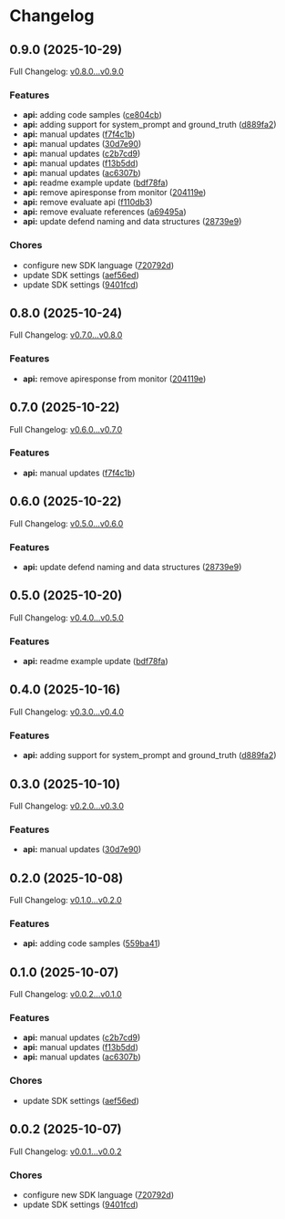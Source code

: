 # Changelog

## 0.9.0 (2025-10-29)

Full Changelog: [v0.8.0...v0.9.0](https://github.com/deeprails/deeprails-go-sdk/compare/v0.8.0...v0.9.0)

### Features

* **api:** adding code samples ([ce804cb](https://github.com/deeprails/deeprails-go-sdk/commit/ce804cb1e995a515e45458dcdab4392cafe2ad32))
* **api:** adding support for system_prompt and ground_truth ([d889fa2](https://github.com/deeprails/deeprails-go-sdk/commit/d889fa2519831ab92434ea4e993cb5f4389f6b30))
* **api:** manual updates ([f7f4c1b](https://github.com/deeprails/deeprails-go-sdk/commit/f7f4c1b0177ad8b4f0a77aa9ae5cf764d5767100))
* **api:** manual updates ([30d7e90](https://github.com/deeprails/deeprails-go-sdk/commit/30d7e9089e39f453b3ab3a60578c581bedbea9e4))
* **api:** manual updates ([c2b7cd9](https://github.com/deeprails/deeprails-go-sdk/commit/c2b7cd9b8aa4e7306bbc3a40048607296b9d68b9))
* **api:** manual updates ([f13b5dd](https://github.com/deeprails/deeprails-go-sdk/commit/f13b5dd08646c224a283c903db162f2a93f17759))
* **api:** manual updates ([ac6307b](https://github.com/deeprails/deeprails-go-sdk/commit/ac6307bd5020e4201261c8ef6dfbc1f76d277615))
* **api:** readme example update ([bdf78fa](https://github.com/deeprails/deeprails-go-sdk/commit/bdf78fae891db21ccde7891c5287682c1d067273))
* **api:** remove apiresponse from monitor ([204119e](https://github.com/deeprails/deeprails-go-sdk/commit/204119e3dff0b6da59a183f581fa017daa39274c))
* **api:** remove evaluate api ([f110db3](https://github.com/deeprails/deeprails-go-sdk/commit/f110db3309b0e14b418a0e9f3522877dc0b52214))
* **api:** remove evaluate references ([a69495a](https://github.com/deeprails/deeprails-go-sdk/commit/a69495a6e284fe5eb47a840657b03659ff002f21))
* **api:** update defend naming and data structures ([28739e9](https://github.com/deeprails/deeprails-go-sdk/commit/28739e954e911f6f765576b91f77fee84bfcbdc7))


### Chores

* configure new SDK language ([720792d](https://github.com/deeprails/deeprails-go-sdk/commit/720792dbad91b85d4f9906696d1d6e6c0e7e15fc))
* update SDK settings ([aef56ed](https://github.com/deeprails/deeprails-go-sdk/commit/aef56edef214772902a0c1f92ce2087e64e989a6))
* update SDK settings ([9401fcd](https://github.com/deeprails/deeprails-go-sdk/commit/9401fcd6c983503005ff230228e0ba534d4ef418))

## 0.8.0 (2025-10-24)

Full Changelog: [v0.7.0...v0.8.0](https://github.com/deeprails/deeprails-go-sdk/compare/v0.7.0...v0.8.0)

### Features

* **api:** remove apiresponse from monitor ([204119e](https://github.com/deeprails/deeprails-go-sdk/commit/204119e3dff0b6da59a183f581fa017daa39274c))

## 0.7.0 (2025-10-22)

Full Changelog: [v0.6.0...v0.7.0](https://github.com/deeprails/deeprails-go-sdk/compare/v0.6.0...v0.7.0)

### Features

* **api:** manual updates ([f7f4c1b](https://github.com/deeprails/deeprails-go-sdk/commit/f7f4c1b0177ad8b4f0a77aa9ae5cf764d5767100))

## 0.6.0 (2025-10-22)

Full Changelog: [v0.5.0...v0.6.0](https://github.com/deeprails/deeprails-go-sdk/compare/v0.5.0...v0.6.0)

### Features

* **api:** update defend naming and data structures ([28739e9](https://github.com/deeprails/deeprails-go-sdk/commit/28739e954e911f6f765576b91f77fee84bfcbdc7))

## 0.5.0 (2025-10-20)

Full Changelog: [v0.4.0...v0.5.0](https://github.com/deeprails/deeprails-go-sdk/compare/v0.4.0...v0.5.0)

### Features

* **api:** readme example update ([bdf78fa](https://github.com/deeprails/deeprails-go-sdk/commit/bdf78fae891db21ccde7891c5287682c1d067273))

## 0.4.0 (2025-10-16)

Full Changelog: [v0.3.0...v0.4.0](https://github.com/deeprails/deeprails-go-sdk/compare/v0.3.0...v0.4.0)

### Features

* **api:** adding support for system_prompt and ground_truth ([d889fa2](https://github.com/deeprails/deeprails-go-sdk/commit/d889fa2519831ab92434ea4e993cb5f4389f6b30))

## 0.3.0 (2025-10-10)

Full Changelog: [v0.2.0...v0.3.0](https://github.com/deeprails/deeprails-go-sdk/compare/v0.2.0...v0.3.0)

### Features

* **api:** manual updates ([30d7e90](https://github.com/deeprails/deeprails-go-sdk/commit/30d7e9089e39f453b3ab3a60578c581bedbea9e4))

## 0.2.0 (2025-10-08)

Full Changelog: [v0.1.0...v0.2.0](https://github.com/deeprails/deeprails-go-sdk/compare/v0.1.0...v0.2.0)

### Features

* **api:** adding code samples ([559ba41](https://github.com/deeprails/deeprails-go-sdk/commit/559ba41f74cbf37d5d7a3d9decaa15aa34121212))

## 0.1.0 (2025-10-07)

Full Changelog: [v0.0.2...v0.1.0](https://github.com/deeprails/deeprails-go-sdk/compare/v0.0.2...v0.1.0)

### Features

* **api:** manual updates ([c2b7cd9](https://github.com/deeprails/deeprails-go-sdk/commit/c2b7cd9b8aa4e7306bbc3a40048607296b9d68b9))
* **api:** manual updates ([f13b5dd](https://github.com/deeprails/deeprails-go-sdk/commit/f13b5dd08646c224a283c903db162f2a93f17759))
* **api:** manual updates ([ac6307b](https://github.com/deeprails/deeprails-go-sdk/commit/ac6307bd5020e4201261c8ef6dfbc1f76d277615))


### Chores

* update SDK settings ([aef56ed](https://github.com/deeprails/deeprails-go-sdk/commit/aef56edef214772902a0c1f92ce2087e64e989a6))

## 0.0.2 (2025-10-07)

Full Changelog: [v0.0.1...v0.0.2](https://github.com/deeprails/deeprails-go-sdk/compare/v0.0.1...v0.0.2)

### Chores

* configure new SDK language ([720792d](https://github.com/deeprails/deeprails-go-sdk/commit/720792dbad91b85d4f9906696d1d6e6c0e7e15fc))
* update SDK settings ([9401fcd](https://github.com/deeprails/deeprails-go-sdk/commit/9401fcd6c983503005ff230228e0ba534d4ef418))
